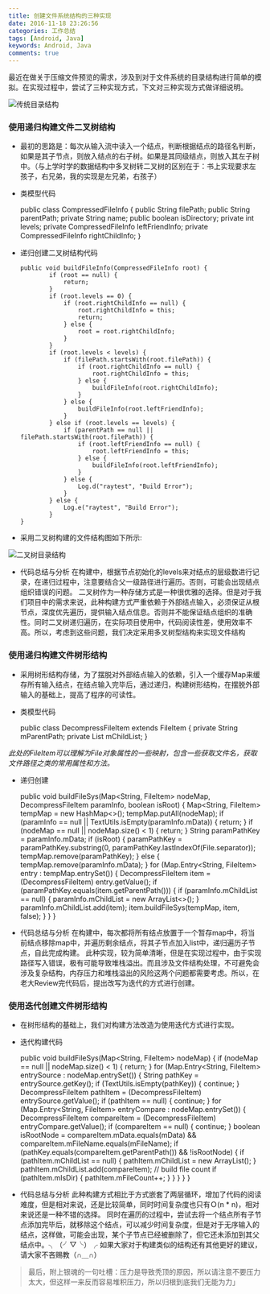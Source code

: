 ```yaml
---
title: 创建文件系统结构的三种实现
date: 2016-11-18 23:26:56
categories: 工作总结
tags: [Android, Java]
keywords: Android, Java
comments: true
---
```


最近在做关于压缩文件预览的需求，涉及到对于文件系统的目录结构进行简单的模拟。在实现过程中，尝试了三种实现方式，下文对三种实现方式做详细说明。

![传统目录结构](http://upload-images.jianshu.io/upload_images/1489253-f5d22bd0210e9a34.png?imageMogr2/auto-orient/strip%7CimageView2/2/w/1240)

### 使用递归构建文件二叉树结构
- 最初的思路是：每次从输入流中读入一个结点，判断根据结点的路径名判断，如果是其子节点，则放入结点的右子树。如果是其同级结点，则放入其左子树中。（与上学时学的数据结构中多叉树转二叉树的区别在于：书上实现要求左孩子，右兄弟，我的实现是左兄弟，右孩子）
- 类模型代码


    public class CompressedFileInfo {
        public String filePath;
        public String parentPath;
        private String name;
        public boolean isDirectory;
        private int levels;
        private CompressedFileInfo leftFriendInfo;
        private CompressedFileInfo rightChildInfo;
    ｝

- 递归创建二叉树结构代码

      public void buildFileInfo(CompressedFileInfo root) {
              if (root == null) {
                  return;
              }
              if (root.levels == 0) {
                  if (root.rightChildInfo == null) {
                      root.rightChildInfo = this;
                      return;
                  } else {
                      root = root.rightChildInfo;
                  }
              }
              if (root.levels < levels) {
                  if (filePath.startsWith(root.filePath)) {
                      if (root.rightChildInfo == null) {
                          root.rightChildInfo = this;
                      } else {
                          buildFileInfo(root.rightChildInfo);
                      }
                  } else {
                      buildFileInfo(root.leftFriendInfo);
                  }
              } else if (root.levels == levels) {
                  if (parentPath == null || filePath.startsWith(root.filePath)) {
                      if (root.leftFriendInfo == null) {
                          root.leftFriendInfo = this;
                      } else {
                          buildFileInfo(root.leftFriendInfo);
                      }
                  } else {
                      Log.d("raytest", "Build Error");
                  }
              } else {
                  Log.e("raytest", "Build Error");
              }
      }

-  采用二叉树构建的文件结构图如下所示:

![二叉树目录结构](http://upload-images.jianshu.io/upload_images/1489253-c64505e62acc48eb.png?imageMogr2/auto-orient/strip%7CimageView2/2/w/1240)


- 代码总结与分析
在构建中，根据节点初始化的levels来对结点的层级数进行记录，在递归过程中，注意要结合父一级路径进行遍历。否则，可能会出现结点组织错误的问题。
二叉树作为一种存储方式是一种很优雅的选择。但是对于我们项目中的需求来说，此种构建方式严重依赖于外部结点输入，必须保证从根节点，深度优先遍历，提供输入结点信息。否则并不能保证结点组织的准确性。同时二叉树递归遍历，在实际项目使用中，代码阅读性差，使用效率不高。所以，考虑到这些问题，我们决定采用多叉树型结构来实现文件结构

### 使用递归构建文件树形结构

- 采用树形结构存储，为了摆脱对外部结点输入的依赖，引入一个缓存Map来缓存所有输入结点，在结点输入完毕后，通过递归，构建树形结构，在摆脱外部输入的基础上，提高了程序的可读性。

- 类模型代码


    public class DecompressFileItem extends FileItem {
        private String mParentPath;
        private List<FileItem> mChildList;
    }

*此处的FileItem可以理解为File对象属性的一些映射，包含一些获取文件名，获取文件路径之类的常用属性和方法。*

- 递归创建


    public void buildFileSys(Map<String, FileItem> nodeMap, DecompressFileItem paramInfo, boolean isRoot) {
            Map<String, FileItem> tempMap = new HashMap<>();
            tempMap.putAll(nodeMap);
            if (paramInfo == null || TextUtils.isEmpty(paramInfo.mData)) {
                return;
            }
            if (nodeMap == null || nodeMap.size() < 1) {
                return;
            }
            String paramPathKey = paramInfo.mData;
            if (isRoot) {
                paramPathKey = paramPathKey.substring(0, paramPathKey.lastIndexOf(File.separator));
                tempMap.remove(paramPathKey);
            } else {
                tempMap.remove(paramInfo.mData);
            }
            for (Map.Entry<String, FileItem> entry : tempMap.entrySet()) {
                DecompressFileItem item = (DecompressFileItem) entry.getValue();
                if (paramPathKey.equals(item.getParentPath())) {
                    if (paramInfo.mChildList == null) {
                        paramInfo.mChildList = new ArrayList<>();
                    }
                    paramInfo.mChildList.add(item);
                    item.buildFileSys(tempMap, item, false);
                }
            }
        }

- 代码总结与分析
在构建中，每次都将所有结点放置于一个暂存map中，将当前结点移除map中，并遍历剩余结点，将其子节点加入list中，递归遍历子节点，自此完成构建。
此种实现，较为简单清晰，但是在实现过程中，由于实现路径写入错误，极有可能导致堆栈溢出。而且涉及文件结构处理，不可避免会涉及复杂结构，内存压力和堆栈溢出的风险这两个问题都需要考虑。所以，在老大Review完代码后，提出改写为迭代的方式进行创建。

### 使用迭代创建文件树形结构

- 在树形结构的基础上，我们对构建方法改造为使用迭代方式进行实现。

- 迭代构建代码

    public void buildFileSys(Map<String, FileItem> nodeMap) {
        if (nodeMap == null || nodeMap.size() < 1) {
            return;
        }
        for (Map.Entry<String, FileItem> entrySource : nodeMap.entrySet()) {
            String pathKey = entrySource.getKey();
            if (TextUtils.isEmpty(pathKey)) {
                continue;
            }
            DecompressFileItem pathItem = (DecompressFileItem) entrySource.getValue();
            if (pathItem == null) {
                continue;
            }
            for (Map.Entry<String, FileItem> entryCompare : nodeMap.entrySet()) {
                DecompressFileItem compareItem = (DecompressFileItem) entryCompare.getValue();
                if (compareItem == null) {
                    continue;
                }
                boolean isRootNode = compareItem.mData.equals(mData) && compareItem.mFileName.equals(mFileName);
                if (pathKey.equals(compareItem.getParentPath()) && !isRootNode) {
                    if (pathItem.mChildList == null) {
                        pathItem.mChildList = new ArrayList<FileItem>();
                    }
                    pathItem.mChildList.add(compareItem);
                    // build file count
                    if (pathItem.mIsDir) {
                        pathItem.mFileCount++;
                    }
                }
            }
        }
    }


- 代码总结与分析
此种构建方式相比于方式嵌套了两层循环，增加了代码的阅读难度，但是相对来说，还是比较简单，同时时间复杂度也只有Ｏ(n * n)，相对来说还是一种不错的选择。
同时在遍历的过程中，尝试去将一个结点所有子节点添加完毕后，就移除这个结点，可以减少时间复杂度，但是对于无序输入的结点，这样做，可能会出现，某个子节点已经被删除了，但它还未添加到其父结点中。╮（╯▽╰）╭
如果大家对于构建类似的结构还有其他更好的建议，请大家不吝赐教（∩＿∩）

> 最后，附上银魂的一句吐槽：压力是导致秃顶的原因，所以请注意不要压力太大，但这样一来反而容易堆积压力，所以归根到底我们无能为力」
